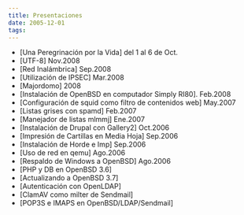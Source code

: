 ```yaml
---
title: Presentaciones
date: 2005-12-01
tags:
---
```

* [Una Peregrinación por la Vida] del 1 al 6 de Oct.
* [UTF-8] Nov.2008
* [Red Inalámbrica] Sep.2008
* [Utilización de IPSEC] Mar.2008
* [Majordomo] 2008
* [Instalación de OpenBSD en computador Simply RI80]. Feb.2008
* [Configuración de squid como filtro de contenidos web] May.2007
* [Listas grises con spamd] Feb.2007
* [Manejador de listas mlmmj] Ene.2007
* [Instalación de Drupal con Gallery2] Oct.2006
* [Impresión de Cartillas en Media Hoja] Sep.2006
* [Instalación de Horde e Imp] Sep.2006
* [Uso de red en qemu] Ago.2006
* [Respaldo de Windows a OpenBSD] Ago.2006
* [PHP y DB en OpenBSD 3.6]
* [Actualizando a OpenBSD 3.7]
* [Autenticación con OpenLDAP]
* [ClamAV como milter de Sendmail]
* [POP3S e IMAPS en OpenBSD/LDAP/Sendmail]
